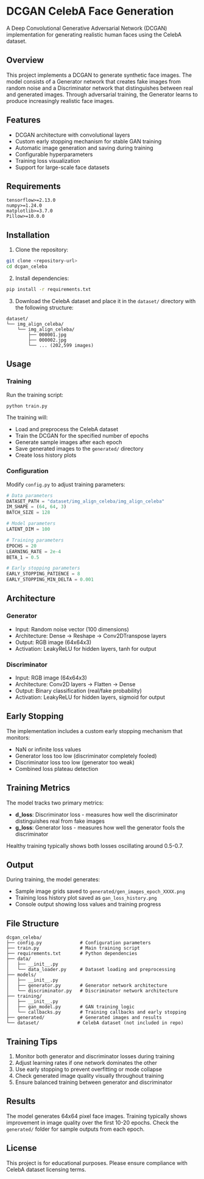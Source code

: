 # DCGAN CelebA Face Generation

A Deep Convolutional Generative Adversarial Network (DCGAN) implementation for generating realistic human faces using the CelebA dataset.

## Overview

This project implements a DCGAN to generate synthetic face images. The model consists of a Generator network that creates fake images from random noise and a Discriminator network that distinguishes between real and generated images. Through adversarial training, the Generator learns to produce increasingly realistic face images.

## Features

- DCGAN architecture with convolutional layers
- Custom early stopping mechanism for stable GAN training
- Automatic image generation and saving during training
- Configurable hyperparameters
- Training loss visualization
- Support for large-scale face datasets

## Requirements

```
tensorflow>=2.13.0
numpy>=1.24.0
matplotlib>=3.7.0
Pillow>=10.0.0
```

## Installation

1. Clone the repository:

```bash
git clone <repository-url>
cd dcgan_celeba
```

2. Install dependencies:

```bash
pip install -r requirements.txt
```

3. Download the CelebA dataset and place it in the `dataset/` directory with the following structure:

```
dataset/
└── img_align_celeba/
    └── img_align_celeba/
        ├── 000001.jpg
        ├── 000002.jpg
        └── ... (202,599 images)
```

## Usage

### Training

Run the training script:

```bash
python train.py
```

The training will:

- Load and preprocess the CelebA dataset
- Train the DCGAN for the specified number of epochs
- Generate sample images after each epoch
- Save generated images to the `generated/` directory
- Create loss history plots

### Configuration

Modify `config.py` to adjust training parameters:

```python
# Data parameters
DATASET_PATH = "dataset/img_align_celeba/img_align_celeba"
IM_SHAPE = (64, 64, 3)
BATCH_SIZE = 128

# Model parameters
LATENT_DIM = 100

# Training parameters
EPOCHS = 20
LEARNING_RATE = 2e-4
BETA_1 = 0.5

# Early stopping parameters
EARLY_STOPPING_PATIENCE = 8
EARLY_STOPPING_MIN_DELTA = 0.001
```

## Architecture

### Generator

- Input: Random noise vector (100 dimensions)
- Architecture: Dense -> Reshape -> Conv2DTranspose layers
- Output: RGB image (64x64x3)
- Activation: LeakyReLU for hidden layers, tanh for output

### Discriminator

- Input: RGB image (64x64x3)
- Architecture: Conv2D layers -> Flatten -> Dense
- Output: Binary classification (real/fake probability)
- Activation: LeakyReLU for hidden layers, sigmoid for output

## Early Stopping

The implementation includes a custom early stopping mechanism that monitors:

- NaN or infinite loss values
- Generator loss too low (discriminator completely fooled)
- Discriminator loss too low (generator too weak)
- Combined loss plateau detection

## Training Metrics

The model tracks two primary metrics:

- **d_loss**: Discriminator loss - measures how well the discriminator distinguishes real from fake images
- **g_loss**: Generator loss - measures how well the generator fools the discriminator

Healthy training typically shows both losses oscillating around 0.5-0.7.

## Output

During training, the model generates:

- Sample image grids saved to `generated/gen_images_epoch_XXXX.png`
- Training loss history plot saved as `gan_loss_history.png`
- Console output showing loss values and training progress

## File Structure

```
dcgan_celeba/
├── config.py              # Configuration parameters
├── train.py               # Main training script
├── requirements.txt       # Python dependencies
├── data/
│   ├── __init__.py
│   └── data_loader.py     # Dataset loading and preprocessing
├── models/
│   ├── __init__.py
│   ├── generator.py       # Generator network architecture
│   └── discriminator.py   # Discriminator network architecture
├── training/
│   ├── __init__.py
│   ├── gan_model.py       # GAN training logic
│   └── callbacks.py       # Training callbacks and early stopping
├── generated/             # Generated images and results
└── dataset/              # CelebA dataset (not included in repo)
```

## Training Tips

1. Monitor both generator and discriminator losses during training
2. Adjust learning rates if one network dominates the other
3. Use early stopping to prevent overfitting or mode collapse
4. Check generated image quality visually throughout training
5. Ensure balanced training between generator and discriminator

## Results

The model generates 64x64 pixel face images. Training typically shows improvement in image quality over the first 10-20 epochs. Check the `generated/` folder for sample outputs from each epoch.

## License

This project is for educational purposes. Please ensure compliance with CelebA dataset licensing terms.
